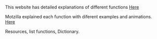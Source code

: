 This website has detailed explanations of different functions [Here](https://css-tricks.com/)

Motzilla explained each function with diferent examples and animations. [Here](https://developer.mozilla.org/en-US/docs/Web/CSS/Reference)

Resources, list functions, Dictionary. 